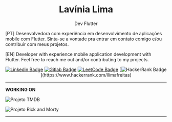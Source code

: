<h1 align="center">Lavínia Lima</h1>
<div align="center">
Dev Flutter
</div>


[PT] Desenvolvedora com experiência em desenvolvimento de aplicações mobile com Flutter. Sinta-se a vontade pra entrar em contato comigo e/ou contribuir com meus projetos.

[EN] Developer with experience mobile application development with Flutter. Feel free to reach me out and/or contributing to my projects.

<div align="center">


[![Linkedin Badge](https://img.shields.io/badge/-LinkedIn-blue?style=flat-square&logo=Linkedin&logoColor=white&link=https://www.linkedin.com/in/lavínia-lima-de-freitas/)](https://www.linkedin.com/in/lavínia-lima-de-freitas/)
[![Gitlab Badge](https://img.shields.io/badge/-Gitlab-F6C600?style=flat-square&logo=Gitlab&logoColor=white&link=https://gitlab.com/lavfreits)](https://gitlab.com/lavfreits)
[![LeetCode Badge](https://img.shields.io/badge/-LeetCode-F6C600?style=flat-square&logo=LeetCode&logoColor=white&link=https://leetcode.com/lavfreits/)](https://leetcode.com/lavfreits/)
[![HackerRank Badge](https://img.shields.io/badge/-HackerRank-black?style=flat-square&logo=HackerRank&logoColor=white&link=(https://www.hackerrank.com/llimafreitas))](https://www.hackerrank.com/llimafreitas)
<!-- [![Dev.to](https://img.shields.io/badge/-Dev.to-black?style=flat-square&logo=DevTo&logoColor=white&link=https://dev.to/lavfreits)](https://dev.to/lavfreits) -->


    
 </div>

----
 
 <div align="left">
 
 

 **WORKING ON**
 
![Projeto TMDB](https://github.com/lavfreits/tmdb_movies)

![Projeto Rick and Morty](https://github.com/lavfreits/rick_morty_app)

---
    
